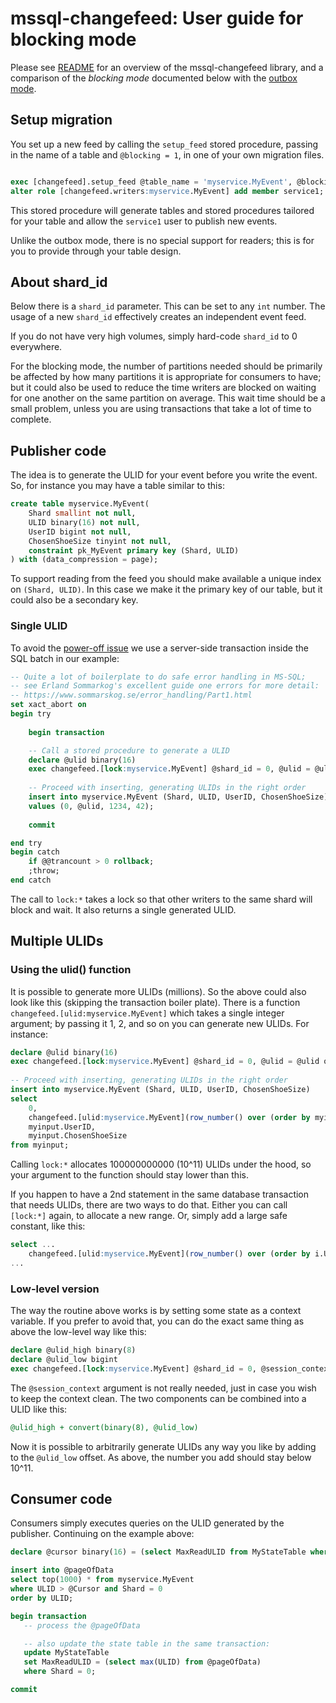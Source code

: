 # mssql-changefeed: User guide for blocking mode

Please see [README](README.md) for an overview of the mssql-changefeed
library, and a comparison of the *blocking mode* documented below with
the [outbox mode](OUTBOX.md).

## Setup migration

You set up a new feed by calling the `setup_feed` stored procedure,
passing in the name of a table and `@blocking = 1`, in one of your own
migration files.
```sql

exec [changefeed].setup_feed @table_name = 'myservice.MyEvent', @blocking = 1;
alter role [changefeed.writers:myservice.MyEvent] add member service1;    
```

This stored procedure will generate tables and stored procedures tailored
for your table and allow the `service1` user to publish new events.

Unlike the outbox mode, there is no special support for readers; this is
for you to provide through your table design.

## About shard_id

Below there is a `shard_id` parameter. This can be set to any `int` number.
The usage of a new `shard_id` effectively creates an independent
event feed.

If you do not have very high volumes, simply hard-code `shard_id` to 0 everywhere.

For the blocking mode, the number of partitions needed should be primarily
be affected by how many partitions it is appropriate for consumers to have;
but it could also be used to reduce the time writers are blocked on waiting
for one another on the same partition on average. This wait time should be
a small problem, unless you are using transactions that take a lot of time
to complete.

## Publisher code

The idea is to generate the ULID for your event before you write
the event. So, for instance you may have a table 
similar to this:
```sql
create table myservice.MyEvent(
    Shard smallint not null,
    ULID binary(16) not null,
    UserID bigint not null,
    ChosenShoeSize tinyint not null,
    constraint pk_MyEvent primary key (Shard, ULID)
) with (data_compression = page);
```
To support reading from the feed you should make available a unique
index on `(Shard, ULID)`. In this case we make it the primary key of our table,
but it could also be a secondary key.

### Single ULID
To avoid the [power-off issue](POWEROFF.md) we use a server-side transaction
inside the SQL batch in our example:
```sql
-- Quite a lot of boilerplate to do safe error handling in MS-SQL;
-- see Erland Sommarkog's excellent guide one errors for more detail:
-- https://www.sommarskog.se/error_handling/Part1.html
set xact_abort on
begin try
    
    begin transaction

    -- Call a stored procedure to generate a ULID
    declare @ulid binary(16)
    exec changefeed.[lock:myservice.MyEvent] @shard_id = 0, @ulid = @ulid output;
    
    -- Proceed with inserting, generating ULIDs in the right order
    insert into myservice.MyEvent (Shard, ULID, UserID, ChosenShoeSize)
    values (0, @ulid, 1234, 42);
        
    commit

end try
begin catch
    if @@trancount > 0 rollback;
    ;throw;
end catch
```

The call to `lock:*` takes a lock so that other writers to the same
shard will block and wait. It also returns a single generated ULID.

## Multiple ULIDs

### Using the ulid() function
It is possible to generate more ULIDs (millions). So the above could
also look like this (skipping the transaction boiler plate). There is a
function `changefeed.[ulid:myservice.MyEvent]` which takes a single integer
argument; by passing it 1, 2, and so on you can generate new ULIDs.
For instance:
```sql
declare @ulid binary(16)
exec changefeed.[lock:myservice.MyEvent] @shard_id = 0, @ulid = @ulid output;
    
-- Proceed with inserting, generating ULIDs in the right order
insert into myservice.MyEvent (Shard, ULID, UserID, ChosenShoeSize)
select 
    0,
    changefeed.[ulid:myservice.MyEvent](row_number() over (order by myinput.Time),
    myinput.UserID,
    myinput.ChosenShoeSize
from myinput;
```
Calling `lock:*` allocates 100000000000 (10^11) ULIDs under the hood,
so your argument to the function should stay lower than this.

If you happen to have a 2nd statement in the same database transaction
that needs ULIDs, there are two ways to do that.
Either you can call `[lock:*]` again, to allocate a new range.
Or, simply add a large safe constant, like this:

```sql
select ...
    changefeed.[ulid:myservice.MyEvent](row_number() over (order by i.UserID) + 1000000),
...
```

### Low-level version
The way the routine above works is by setting some state as a context variable.
If you prefer to avoid that, you can do the exact same thing
as above the low-level way like this:
```sql
declare @ulid_high binary(8)
declare @ulid_low bigint
exec changefeed.[lock:myservice.MyEvent] @shard_id = 0, @session_context = 0, @ulid_high = @ulid_high output, @ulid_low = @ulid_low output;
```
The `@session_context` argument is not really needed, just in case you wish
to keep the context clean.
The two components can be combined into a ULID like this:
```sql
@ulid_high + convert(binary(8), @ulid_low)
```
Now it is possible to arbitrarily generate ULIDs any way you like by adding
to the `@ulid_low` offset. As above, the number you add should stay below
10^11. 

## Consumer code

Consumers simply executes queries on the ULID generated by the publisher.
Continuing on the example above:
```sql
declare @cursor binary(16) = (select MaxReadULID from MyStateTable where Shard = 0);

insert into @pageOfData
select top(1000) * from myservice.MyEvent
where ULID > @Cursor and Shard = 0
order by ULID;

begin transaction 
   -- process the @pageOfData

   -- also update the state table in the same transaction:
   update MyStateTable
   set MaxReadULID = (select max(ULID) from @pageOfData)
   where Shard = 0;

commit
```

